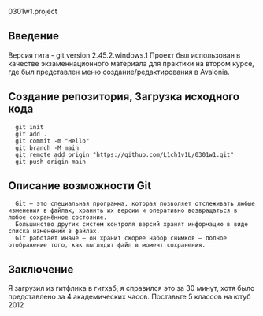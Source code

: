 0301w1.project
## Введение
Версия гита - git version 2.45.2.windows.1
Проект был использован в качестве экзаменнационного материала для практики на втором курсе, где был представлен меню создание/редактирования в Avalonia.
## Создание репозитория, Загрузка исходного кода
>
```
  git init 
  git add . 
  git commit -m "Hello"
  git branch -M main
  git remote add origin "https://github.com/L1ch1v1L/0301w1.git"
  git push origin main
```
## Описание возможности Git
```
  Git — это специальная программа, которая позволяет отслеживать любые изменения в файлах, хранить их версии и оперативно возвращаться в любое сохранённое состояние.
  Большинство других систем контроля версий хранят информацию в виде списка изменений в файлах.
  Git работает иначе — он хранит скорее набор снимков — полное отображение того, как выглядит файл в момент сохранения.
```
## Заключение
Я загрузил из гитфлика в гитхаб, я справился это за 30 минут, хотя было представлено за 4 академических часов. Поставьте 5 классов на ютуб 2012
